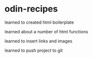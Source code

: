 # odin-recipes
<p>learned to created html boilerplate</p>
<p>learned about a number of html functions</p>
<p>learned to insert links and images</p>
<p>learned to push project to git</p>
